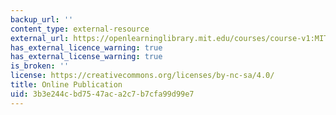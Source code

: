 ```yaml
---
backup_url: ''
content_type: external-resource
external_url: https://openlearninglibrary.mit.edu/courses/course-v1:MITx+11.405x+2T2020/about
has_external_licence_warning: true
has_external_license_warning: true
is_broken: ''
license: https://creativecommons.org/licenses/by-nc-sa/4.0/
title: Online Publication
uid: 3b3e244c-bd75-47ac-a2c7-b7cfa99d99e7
---
```

